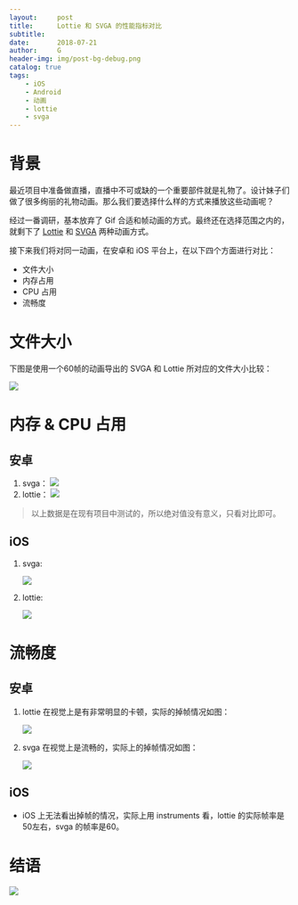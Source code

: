 ```yaml
---
layout:     post
title:      Lottie 和 SVGA 的性能指标对比
subtitle:   
date:       2018-07-21
author:     G
header-img: img/post-bg-debug.png
catalog: true
tags:
    - iOS
    - Android
    - 动画
    - lottie
    - svga
---
```


# 背景

最近项目中准备做直播，直播中不可或缺的一个重要部件就是礼物了。设计妹子们做了很多绚丽的礼物动画。那么我们要选择什么样的方式来播放这些动画呢？

经过一番调研，基本放弃了 Gif 合适和帧动画的方式。最终还在选择范围之内的，就剩下了 [Lottie](https://airbnb.design/lottie/) 和 [SVGA](http://svga.io/) 两种动画方式。

接下来我们将对同一动画，在安卓和 iOS 平台上，在以下四个方面进行对比：

- 文件大小
- 内存占用
- CPU 占用
- 流畅度

# 文件大小
下图是使用一个60帧的动画导出的 SVGA 和 Lottie 所对应的文件大小比较：

![](https://ws4.sinaimg.cn/large/006tNc79ly1fthl9526klj30dc0240sl.jpg)

# 内存 & CPU 占用

## 安卓

1. svga：
	![](https://ws1.sinaimg.cn/large/006tNc79gy1fthl6q1nx6j30wk08dt8m.jpg)
2. lottie：
	![](https://ws2.sinaimg.cn/large/006tNc79gy1fthl6bj7jqj30wo08rdfr.jpg)
	
> 以上数据是在现有项目中测试的，所以绝对值没有意义，只看对比即可。

## iOS

1. svga:
	
	![](https://ws2.sinaimg.cn/large/006tNc79ly1fthl9kh1lgj30es0akdg6.jpg)
	
2. lottie:
	
	![](https://ws1.sinaimg.cn/large/006tNc79gy1fthla7at8xj30ga0ao74s.jpg)

# 流畅度

## 安卓

1. lottie 在视觉上是有非常明显的卡顿，实际的掉帧情况如图：

	![](https://ws2.sinaimg.cn/large/006tNc79gy1fthl7wjo6lj30f00qowgg.jpg)

2. svga 在视觉上是流畅的，实际上的掉帧情况如图：

	![](https://ws1.sinaimg.cn/large/006tNc79gy1fthl8b4lwsj30u01hc157.jpg)

## iOS

- iOS 上无法看出掉帧的情况，实际上用 instruments 看，lottie 的实际帧率是50左右，svga 的帧率是60。

# 结语

![](https://ws2.sinaimg.cn/large/006tNc79ly1fthl8wmhk9j30ny0dymxf.jpg)